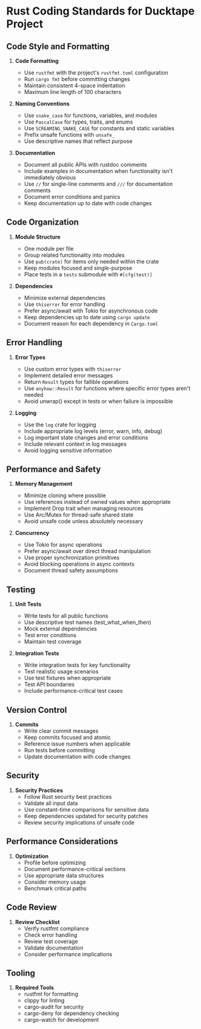 # Rust Coding Standards for Ducktape Project

## Code Style and Formatting

1. **Code Formatting**
   - Use `rustfmt` with the project's `rustfmt.toml` configuration
   - Run `cargo fmt` before committing changes
   - Maintain consistent 4-space indentation
   - Maximum line length of 100 characters

2. **Naming Conventions**
   - Use `snake_case` for functions, variables, and modules
   - Use `PascalCase` for types, traits, and enums
   - Use `SCREAMING_SNAKE_CASE` for constants and static variables
   - Prefix unsafe functions with `unsafe_`
   - Use descriptive names that reflect purpose

3. **Documentation**
   - Document all public APIs with rustdoc comments
   - Include examples in documentation when functionality isn't immediately obvious
   - Use `//` for single-line comments and `///` for documentation comments
   - Document error conditions and panics
   - Keep documentation up to date with code changes

## Code Organization

1. **Module Structure**
   - One module per file
   - Group related functionality into modules
   - Use `pub(crate)` for items only needed within the crate
   - Keep modules focused and single-purpose
   - Place tests in a `tests` submodule with `#[cfg(test)]`

2. **Dependencies**
   - Minimize external dependencies
   - Use `thiserror` for error handling
   - Prefer async/await with Tokio for asynchronous code
   - Keep dependencies up to date using `cargo update`
   - Document reason for each dependency in `Cargo.toml`

## Error Handling

1. **Error Types**
   - Use custom error types with `thiserror`
   - Implement detailed error messages
   - Return `Result` types for fallible operations
   - Use `anyhow::Result` for functions where specific error types aren't needed
   - Avoid unwrap() except in tests or when failure is impossible

2. **Logging**
   - Use the `log` crate for logging
   - Include appropriate log levels (error, warn, info, debug)
   - Log important state changes and error conditions
   - Include relevant context in log messages
   - Avoid logging sensitive information

## Performance and Safety

1. **Memory Management**
   - Minimize cloning where possible
   - Use references instead of owned values when appropriate
   - Implement Drop trait when managing resources
   - Use Arc/Mutex for thread-safe shared state
   - Avoid unsafe code unless absolutely necessary

2. **Concurrency**
   - Use Tokio for async operations
   - Prefer async/await over direct thread manipulation
   - Use proper synchronization primitives
   - Avoid blocking operations in async contexts
   - Document thread safety assumptions

## Testing

1. **Unit Tests**
   - Write tests for all public functions
   - Use descriptive test names (test_what_when_then)
   - Mock external dependencies
   - Test error conditions
   - Maintain test coverage

2. **Integration Tests**
   - Write integration tests for key functionality
   - Test realistic usage scenarios
   - Use test fixtures when appropriate
   - Test API boundaries
   - Include performance-critical test cases

## Version Control

1. **Commits**
   - Write clear commit messages
   - Keep commits focused and atomic
   - Reference issue numbers when applicable
   - Run tests before committing
   - Update documentation with code changes

## Security

1. **Security Practices**
   - Follow Rust security best practices
   - Validate all input data
   - Use constant-time comparisons for sensitive data
   - Keep dependencies updated for security patches
   - Review security implications of unsafe code

## Performance Considerations

1. **Optimization**
   - Profile before optimizing
   - Document performance-critical sections
   - Use appropriate data structures
   - Consider memory usage
   - Benchmark critical paths

## Code Review

1. **Review Checklist**
   - Verify rustfmt compliance
   - Check error handling
   - Review test coverage
   - Validate documentation
   - Consider performance implications

## Tooling

1. **Required Tools**
   - rustfmt for formatting
   - clippy for linting
   - cargo-audit for security
   - cargo-deny for dependency checking
   - cargo-watch for development